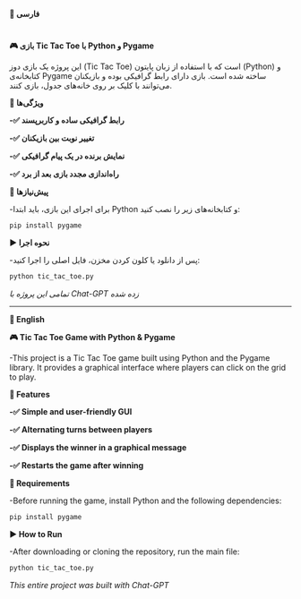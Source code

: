 **📝 فارسی**
#

**🎮 بازی Tic Tac Toe با Python و Pygame**

این پروژه یک بازی دوز (Tic Tac Toe) است که با استفاده از زبان پایتون (Python) و کتابخانه‌ی Pygame ساخته شده است. بازی دارای رابط گرافیکی بوده و بازیکنان می‌توانند با کلیک بر روی خانه‌های جدول، بازی کنند.

**🚀 ویژگی‌ها**

**-✅ رابط گرافیکی ساده و کاربرپسند** 

**-✅ تغییر نوبت بین بازیکنان**

**-✅ نمایش برنده در یک پیام گرافیکی**

**-✅ راه‌اندازی مجدد بازی بعد از برد**


**🔧 پیش‌نیازها**

-برای اجرای این بازی، باید ابتدا Python و کتابخانه‌های زیر را نصب کنید:
```sh
pip install pygame
```
**▶️ نحوه اجرا**

-پس از دانلود یا کلون کردن مخزن، فایل اصلی را اجرا کنید:
```sh
python tic_tac_toe.py
```
*تمامی این پروژه با Chat-GPT زده شده*

-------------------------------------------------------------------------------
**📝 English**

**🎮 Tic Tac Toe Game with Python & Pygame**

-This project is a Tic Tac Toe game built using Python and the Pygame library. It provides a graphical interface where players can click on the grid to play.

**🚀 Features**

**-✅ Simple and user-friendly GUI**

**-✅ Alternating turns between players**

**-✅ Displays the winner in a graphical message**

**-✅ Restarts the game after winning**

**🔧 Requirements**

-Before running the game, install Python and the following dependencies:
```sh
pip install pygame
```
**▶️ How to Run**

-After downloading or cloning the repository, run the main file:
```sh
python tic_tac_toe.py
```
*This entire project was built with Chat-GPT*
